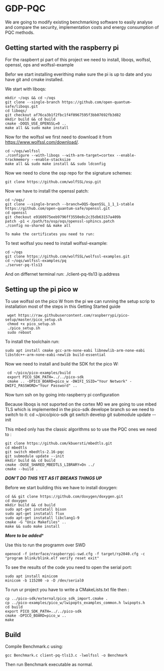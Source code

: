 # GDP-PQC

We are going to modify existing benchmarking software to easily analyse and compare the security,
implementation costs and energy consumption of PQC methods.

## Getting started with the raspberry pi

For the raspberrt pi part of this project we need to install, liboqs, wolfssl, openssl, ops and wolfssl-example

Befor we start installing everithing make sure the pi is up to date and you have git and cmake installed.

We start with liboqs:

	mkdir ~/oqs && cd ~/oqs
    git clone --single-branch https://github.com/open-quantum-safe/liboqs.git
    cd liboqs/
    git checkout af76ca3b1f2fbc1f4f0967595f3bb07692fb3d82
    mkdir build && cd build
    cmake -DOQS_USE_OPENSSL=0 ..
    make all && sudo make install

Now for the wolfssl we first need to download it from https://www.wolfssl.com/download/.

	cd ~/oqs/wolfssl
    ./configure --with-liboqs --with-arm-target=cortex --enable-trackmemory --enable-stacksize
    make all && sudo make install && sudo ldconfig
    
   
Now we need to clone the osp repo for the signature schemes:

	git clone https://github.com/wolfSSL/osp.git
    
    
Now we have to install the openssl patch:

	cd ~/oqs/
	git clone --single-branch --branch=OQS-OpenSSL_1_1_1-stable https://github.com/open-quantum-safe/openssl.git
	cd openssl
	git checkout e9160975eeb9796ff3550e8c2c35db63157a409b
	patch -p1 < /path/to/osp/oqs/openssl-sphincs.patch
	./config no-shared && make all
	
	To make the certificates you need to run:
	
To test wolfssl you need to install wolfssl-example:

	cd ~/oqs
	git clone https://github.com/wolfSSL/wolfssl-examples.git
	cd ~/oqs/wolfssl-examples/pq
	./server-pq-tls13
	
And on differnet terminal run:
	./client-pq-tls13 ip.address

## Setting up the pi pico w

To use wolfssl on the pico W from the pi we can running the setup scrip to installation
most of the steps in this Getting Started guide

	 wget https://raw.githubusercontent.com/raspberrypi/pico-setup/master/pico_setup.sh
	 chmod +x pico_setup.sh
	 ./pico_setup.sh 
	 sudo reboot

To install the toolchain run:

	sudo apt install cmake gcc-arm-none-eabi libnewlib-arm-none-eabi libstdc++-arm-none-eabi-newlib build-essential 

Now we need to install and build the SDK fot the pico W:

	 cd ~/pico/pico-examples/build
	 export PICO_SDK_PATH=../../pico-sdk
	 cmake .. -DPICO_BOARD=pico_w -DWIFI_SSID="Your Network" -DWIFI_PASSWORD="Your Password" ..
	 
Now turn ssh on by going into raspberry pi configuration

Because liboqs is not suported on the cortex M0 we are going to use mbed TLS which is implemented in the pico-sdk develope branch so we need to switch to it:
	cd ~/pico/pico-sdk
	git switch develop
	git submodule update --init

This mbed only has the classic algorithms so to use the PQC ones we need to :

	git clone https://github.com/kbuersti/mbedtls.git
	cd mbedtls
	git switch mbedtls-2.16-pqc
	git submodule update --init
	mkdir build && cd build
	cmake -DUSE_SHARED_MBEDTLS_LIBRARY=On ../
	cmake --build .

*****DON'T DO THIS YET AS IT BREAKS THINGS UP*****

Before we start building this we have to install doxygen:

	cd && git clone https://github.com/doxygen/doxygen.git
	cd doxygen
	mkdir build && cd build
	sudo apt-get instatall bison
	sudo apt-get instatall flux
	sudo apt-get instatall libclang1-9
	cmake -G "Unix Makefiles" ..
	make && sudo make install

***More to be added****

Use this to run the programm over SWD
	
	openocd -f interface/raspberrypi-swd.cfg -f target/rp2040.cfg -c "program blink/blink.elf verify reset exit"

To see the results of the code you need to open the serial port:

	sudo apt install minicom
	minicom -b 115200 -o -D /dev/serial0

To run ur project you have to write a CMakeLists.txt file then :

	cp ../pico-sdk/external/pico_sdk_import.cmake .
	cp ../pico-examples/pico_w/lwipopts_examples_common.h lwipopts.h
	cd build
	export PICO_SDK_PATH=../../pico-sdk
	cmake -DPICO_BOARD=pico_w ..
	make

## Build

Compile Benchmark.c using:

    gcc Benchmark.c client-pq-tls13.c -lwolfssl -o Benchmark

Then run Benchmark executable as normal.
